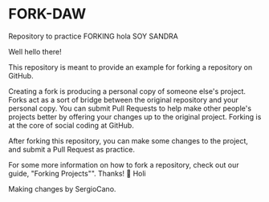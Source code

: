 # FORK-DAW
Repository to practice FORKING
hola SOY SANDRA 

Well hello there!

This repository is meant to provide an example for forking a repository on GitHub.

Creating a fork is producing a personal copy of someone else's project. Forks act as a sort of bridge between the original repository and your personal copy. You can submit Pull Requests to help make other people's projects better by offering your changes up to the original project. Forking is at the core of social coding at GitHub.

After forking this repository, you can make some changes to the project, and submit a Pull Request as practice.

For some more information on how to fork a repository, check out our guide, "Forking Projects"". Thanks! 💖 Holi

Making changes by SergioCano.

